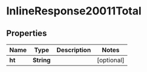 # InlineResponse20011Total

## Properties
Name | Type | Description | Notes
------------ | ------------- | ------------- | -------------
**ht** | **String** |  |  [optional]
